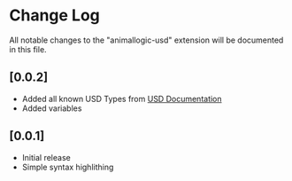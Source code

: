 # Change Log
All notable changes to the "animallogic-usd" extension will be documented in this file.

## [0.0.2]
- Added all known USD Types from [USD Documentation](https://graphics.pixar.com/usd/docs/api/_usd__page__datatypes.html)
- Added variables

## [0.0.1]
- Initial release
- Simple syntax highlithing
